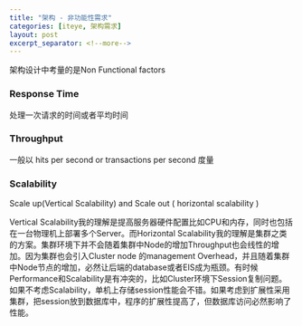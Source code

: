 ```yaml
---
title: "架构 - 非功能性需求"
categories: [iteye, 架构需求]
layout: post
excerpt_separator: <!--more-->
---
```

架构设计中考量的是Non Functional factors <!--more-->


### Response Time     
处理一次请求的时间或者平均时间   

### Throughput     
一般以 hits per second or transactions per second 度量   

### Scalability     
Scale up(Vertical Scalability) and Scale out ( horizontal scalability )    

Vertical Scalability我的理解是提高服务器硬件配置比如CPU和内存，同时也包括在一台物理机上部署多个Server。而Horizontal Scalability我的理解是集群之类的方案。集群环境下并不会随着集群中Node的增加Throughput也会线性的增加。因为集群也会引入Cluster node 的management Overhead，并且随着集群中Node节点的增加，必然让后端的database或者EIS成为瓶颈。有时候Performance和Scalability是有冲突的，比如Cluster环境下Session复制问题。如果不考虑Scalability，单机上存储session性能会不错。如果考虑到扩展性采用集群，把session放到数据库中，程序的扩展性提高了，但数据库访问必然影响了性能。
